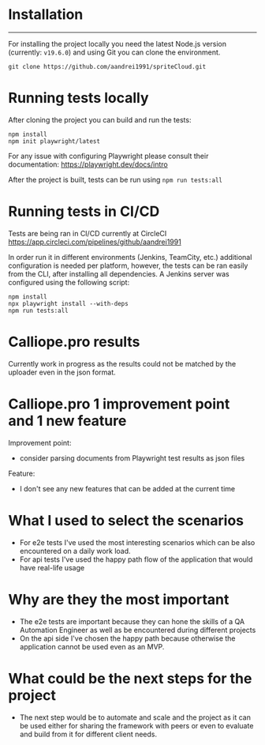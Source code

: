 # Installation
---
For installing the project locally you need the latest Node.js version (currently: `v19.6.0`) and using Git you can clone the environment.
```
git clone https://github.com/aandrei1991/spriteCloud.git
```

# Running tests locally
After cloning the project you can build and run the tests:
```
npm install
npm init playwright/latest
```
For any issue with configuring Playwright please consult their documentation: https://playwright.dev/docs/intro

After the project is built, tests can be run using `npm run tests:all`

# Running tests in CI/CD
Tests are being ran in CI/CD currently at CircleCI https://app.circleci.com/pipelines/github/aandrei1991

In order run it in different environments (Jenkins, TeamCity, etc.) additional configuration is needed per platform, however, the tests can be ran easily from the CLI, after installing all dependencies. A Jenkins server was configured using the following script:
```
npm install
npx playwright install --with-deps 
npm run tests:all
```
# Calliope.pro results
Currently work in progress as the results could not be matched by the uploader even in the json format.

# Calliope.pro 1 improvement point and 1 new feature
Improvement point:
- consider parsing documents from Playwright test results as json files

Feature:
- I don't see any new features that can be added at the current time

# What I used to select the scenarios
- For e2e tests I've used the most interesting scenarios which can be also encountered on a daily work load.
- For api tests I've used the happy path flow of the application that would have real-life usage
  
# Why are they the most important
- The e2e tests are important because they can hone the skills of a QA Automation Engineer as well as be encountered during different projects
- On the api side I've chosen the happy path because otherwise the application cannot be used even as an MVP.
  
# What could be the next steps for the project
- The next step would be to automate and scale and the project as it can be used either for sharing the framework with peers or even to evaluate and build from it for different client needs.